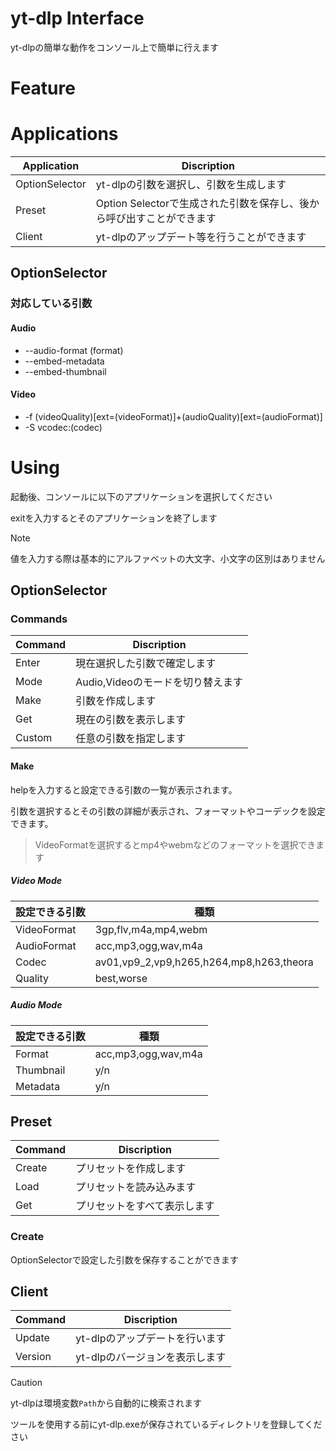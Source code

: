 # yt-dlp Interface
yt-dlpの簡単な動作をコンソール上で簡単に行えます

# Feature
# Applications
|Application|Discription|
|----|----|
|OptionSelector|yt-dlpの引数を選択し、引数を生成します|
|Preset|Option Selectorで生成された引数を保存し、後から呼び出すことができます|
|Client|yt-dlpのアップデート等を行うことができます|

## OptionSelector
### 対応している引数
#### Audio
- --audio-format (format)
- --embed-metadata
- --embed-thumbnail
#### Video
- -f (videoQuality)[ext=(videoFormat)]+(audioQuality)[ext=(audioFormat)]
- -S vcodec:(codec)

# Using
起動後、コンソールに以下のアプリケーションを選択してください

exitを入力するとそのアプリケーションを終了します
> [!NOTE]
> 値を入力する際は基本的にアルファベットの大文字、小文字の区別はありません
## OptionSelector
### Commands
|Command|Discription|
|----|----|
|Enter|現在選択した引数で確定します|
|Mode|Audio,Videoのモードを切り替えます|
|Make|引数を作成します|
|Get|現在の引数を表示します|
|Custom|任意の引数を指定します|
#### Make
helpを入力すると設定できる引数の一覧が表示されます。

引数を選択するとその引数の詳細が表示され、フォーマットやコーデックを設定できます。
> VideoFormatを選択するとmp4やwebmなどのフォーマットを選択できます
##### Video Mode
|設定できる引数|種類|
|----|----|
|VideoFormat|3gp,flv,m4a,mp4,webm|
|AudioFormat|acc,mp3,ogg,wav,m4a|
|Codec|av01,vp9_2,vp9,h265,h264,mp8,h263,theora|
|Quality|best,worse|

##### Audio Mode
|設定できる引数|種類|
|----|----|
|Format|acc,mp3,ogg,wav,m4a|
|Thumbnail|y/n|
|Metadata|y/n|
## Preset
|Command|Discription|
|----|----|
|Create|プリセットを作成します|
|Load|プリセットを読み込みます|
|Get|プリセットをすべて表示します|

### Create
OptionSelectorで設定した引数を保存することができます

## Client
|Command|Discription|
|----|----|
|Update|yt-dlpのアップデートを行います|
|Version|yt-dlpのバージョンを表示します|

> [!CAUTION]
> yt-dlpは環境変数`Path`から自動的に検索されます
> 
> ツールを使用する前にyt-dlp.exeが保存されているディレクトリを登録してください